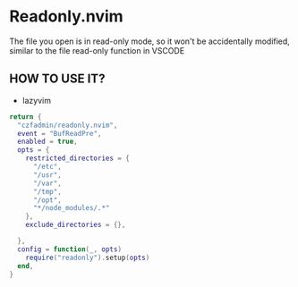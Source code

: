 # Readonly.nvim

The file you open is in read-only mode, so it won't be accidentally modified, similar to the file read-only function in VSCODE

## HOW TO USE IT?

- lazyvim

```lua
return {
  "czfadmin/readonly.nvim",
  event = "BufReadPre",
  enabled = true,
  opts = {
    restricted_directories = {
      "/etc",
      "/usr",
      "/var",
      "/tmp",
      "/opt",
      "*/node_modules/.*"
    },
    exclude_directories = {},

  },
  config = function(_, opts)
    require("readonly").setup(opts)
  end,
}
```
